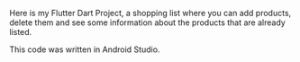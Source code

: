 Here is my Flutter Dart Project, 
a shopping list where you can add products, delete them and see some information about the products that are already listed.

This code was written in Android Studio.
